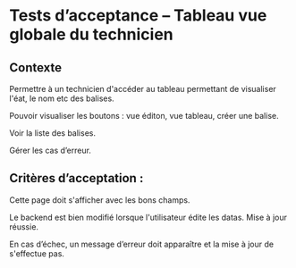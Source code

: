 # Tests d’acceptance – Tableau vue globale du technicien

## Contexte

Permettre à un technicien d'accéder au tableau permettant de visualiser l'éat, le nom etc des balises.

Pouvoir visualiser les boutons : vue éditon, vue tableau, créer une balise.

Voir la liste des balises.

Gérer les cas d’erreur.

## Critères d’acceptation :

Cette page doit s'afficher avec les bons champs.

Le backend est bien modifié lorsque l'utilisateur édite les datas. Mise à jour réussie.

En cas d’échec, un message d’erreur doit apparaître et la mise à jour de s'effectue pas.